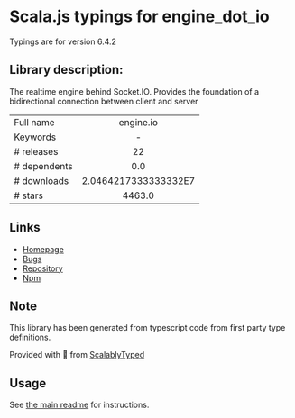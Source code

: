 
# Scala.js typings for engine_dot_io

Typings are for version 6.4.2

## Library description:
The realtime engine behind Socket.IO. Provides the foundation of a bidirectional connection between client and server

|                    |                 |
| ------------------ | :-------------: |
| Full name          | engine.io |
| Keywords           | - |
| # releases         | 22 |
| # dependents       | 0.0 |
| # downloads        | 2.0464217333333332E7 |
| # stars            | 4463.0 |

## Links
- [Homepage](https://github.com/socketio/engine.io)
- [Bugs](https://github.com/socketio/engine.io/issues)
- [Repository](https://github.com/socketio/engine.io)
- [Npm](https://www.npmjs.com/package/engine.io)
    


## Note
This library has been generated from typescript code from first party type definitions.

Provided with :purple_heart: from [ScalablyTyped](https://github.com/oyvindberg/ScalablyTyped)

## Usage
See [the main readme](../../readme.md) for instructions.


